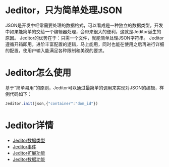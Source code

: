 # Jeditor，只为简单处理JSON
JSON是开发中经常需要处理的数据格式，可以看成是一种独立的数据类型，开发中如果能简单的交给一个编辑器处理，会带来很大的便利，这就是Jeditor诞生的原因。
Jeditor的优势在于：只需一个文件，就能简单处理JSON字符串。
Jeditor遵循开箱即用，进阶丰富配置的逻辑，马上能用，同时也能在使用之后再进行详细的配置，使用户输入能满足各种限制和美观的要求。

# Jeditor怎么使用
基于“简单易用”的原则，Jeditor可以通过最简单的调用来实现对JSON的编辑，样例代码如下：

```javascript
Jeditor.init(json,{"container":"dom_id"})
```

# Jeditor详情
* [Jeditor数据类型](manual/format.md)
* [Jeditor事件](manual/event.md)
* [Jeditor扩展功能](manual/more.md)
* [Jeditor数据功能](manual/data.md)